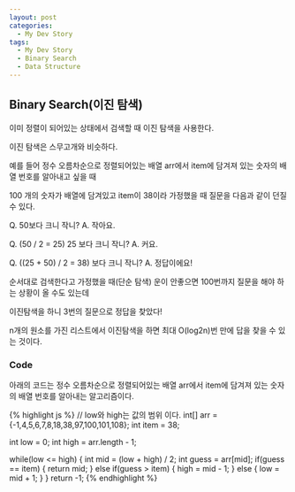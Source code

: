 ```yaml
---
layout: post
categories:
  - My Dev Story
tags:
  - My Dev Story
  - Binary Search
  - Data Structure
---
```

## Binary Search(이진 탐색)
이미 정렬이 되어있는 상태에서 검색할 때 이진 탐색을 사용한다.

이진 탐색은 스무고개와 비슷하다.

예를 들어 정수 오름차순으로 정렬되어있는 배열 arr에서 item에 담겨져 있는 숫자의 배열 번호를 알아내고 싶을 때

100 개의 숫자가 배열에 담겨있고 item이 38이라 가정했을 때 질문을 다음과 같이 던질 수 있다.

Q. 50보다 크니 작니? A. 작아요.

Q. (50 / 2 = 25) 25 보다 크니 작니? A. 커요. 

Q. ((25 + 50) / 2 = 38) 보다 크니 작니? A. 정답이에요! 

순서대로 검색한다고 가정했을 때(단순 탐색) 운이 안좋으면 100번까지 질문을 해야 하는 상황이 올 수도 있는데 

이진탐색을 하니 3번의 질문으로 정답을 찾았다! 

n개의 원소를 가진 리스트에서 이진탐색을 하면 최대 O(log2n)번 만에 답을 찾을 수 있는 것이다.

### Code

아래의 코드는 정수 오름차순으로 정렬되어있는 배열 arr에서 item에 담겨져 있는 숫자의 배열 번호를 알아내는 알고리즘이다.

{% highlight js %}
// low와 high는 값의 범위 이다.
int[] arr = {-1,4,5,6,7,8,18,38,97,100,101,108};
int item = 38;

int low = 0;
int high = arr.length - 1;

while(low <= high) {
	int mid = (low + high) / 2;
	int guess = arr[mid];
	if(guess == item) {
		return mid;
	} else if(guess > item) {
		high = mid - 1;
	} else {
		low = mid + 1;
	}
}
return -1;
{% endhighlight %}
